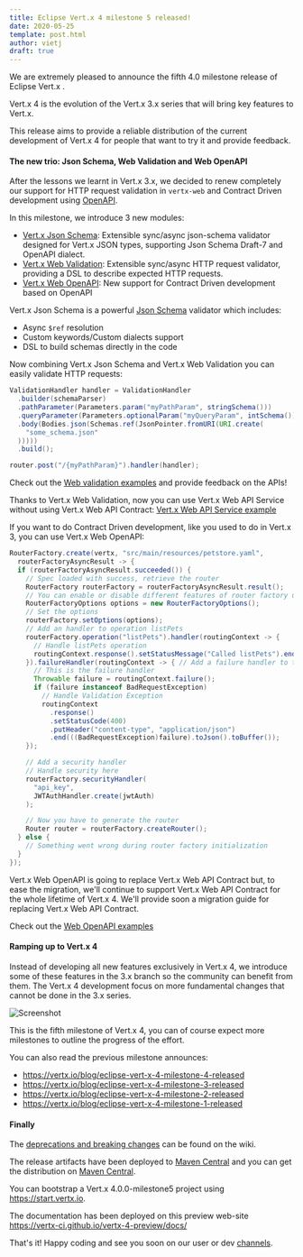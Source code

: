 ```yaml
---
title: Eclipse Vert.x 4 milestone 5 released!
date: 2020-05-25
template: post.html
author: vietj
draft: true
---
```


We are extremely pleased to announce the fifth 4.0 milestone release of Eclipse Vert.x .

Vert.x 4 is the evolution of the Vert.x 3.x series that will bring key features to Vert.x.

This release aims to provide a reliable distribution of the current development of Vert.x 4 for people that
want to try it and provide feedback.

#### The new trio: Json Schema, Web Validation and Web OpenAPI

After the lessons we learnt in Vert.x 3.x, we decided to renew completely our support for
HTTP request validation in `vertx-web` and Contract Driven development using [OpenAPI](https://github.com/OAI/OpenAPI-Specification).

In this milestone, we introduce 3 new modules:

* [Vert.x Json Schema](https://github.com/eclipse-vertx/vertx-json-schema): Extensible sync/async json-schema validator designed for Vert.x JSON types, supporting Json Schema Draft-7 and OpenAPI dialect.
* [Vert.x Web Validation](https://github.com/vert-x3/vertx-web/tree/master/vertx-web-validation): Extensible sync/async HTTP request validator, providing a DSL to describe expected HTTP requests.
* [Vert.x Web OpenAPI](https://github.com/vert-x3/vertx-web/tree/master/vertx-web-openapi): New support for Contract Driven development based on OpenAPI

Vert.x Json Schema is a powerful [Json Schema](https://json-schema.org/) validator which includes:

* Async `$ref` resolution
* Custom keywords/Custom dialects support
* DSL to build schemas directly in the code

Now combining Vert.x Json Schema and Vert.x Web Validation you can easily validate HTTP requests:

```java
ValidationHandler handler = ValidationHandler
  .builder(schemaParser)
  .pathParameter(Parameters.param("myPathParam", stringSchema()))
  .queryParameter(Parameters.optionalParam("myQueryParam", intSchema()))
  .body(Bodies.json(Schemas.ref(JsonPointer.fromURI(URI.create(
    "some_schema.json"
  )))))
  .build();

router.post("/{myPathParam}").handler(handler);
```

Check out the [Web validation examples](https://github.com/vert-x3/vertx-web/blob/master/vertx-web-validation/src/main/java/examples/WebValidationExamples.java) and provide feedback on the APIs!

Thanks to Vert.x Web Validation, now you can use Vert.x Web API Service without using Vert.x Web API Contract:
[Vert.x Web API Service example](https://github.com/vert-x3/vertx-web/tree/master/vertx-web-api-service/src/main/java/examples)

If you want to do Contract Driven development, like you used to do in Vert.x 3, you can use Vert.x Web OpenAPI:

```java
RouterFactory.create(vertx, "src/main/resources/petstore.yaml",
  routerFactoryAsyncResult -> {
  if (routerFactoryAsyncResult.succeeded()) {
    // Spec loaded with success, retrieve the router
    RouterFactory routerFactory = routerFactoryAsyncResult.result();
    // You can enable or disable different features of router factory using RouterFactoryOptions
    RouterFactoryOptions options = new RouterFactoryOptions();
    // Set the options
    routerFactory.setOptions(options);
    // Add an handler to operation listPets
    routerFactory.operation("listPets").handler(routingContext -> {
      // Handle listPets operation
      routingContext.response().setStatusMessage("Called listPets").end();
    }).failureHandler(routingContext -> { // Add a failure handler to the same operation
      // This is the failure handler
      Throwable failure = routingContext.failure();
      if (failure instanceof BadRequestException)
        // Handle Validation Exception
        routingContext
          .response()
          .setStatusCode(400)
          .putHeader("content-type", "application/json")
          .end(((BadRequestException)failure).toJson().toBuffer());
    });

    // Add a security handler
    // Handle security here
    routerFactory.securityHandler(
      "api_key",
      JWTAuthHandler.create(jwtAuth)
    );

    // Now you have to generate the router
    Router router = routerFactory.createRouter();
  } else {
    // Something went wrong during router factory initialization
  }
});
```

Vert.x Web OpenAPI is going to replace Vert.x Web API Contract but, to ease the migration, we'll continue to support
Vert.x Web API Contract for the whole lifetime of Vert.x 4.
We'll provide soon a migration guide for replacing Vert.x Web API Contract.

Check out the [Web OpenAPI examples](https://github.com/vert-x3/vertx-web/blob/master/vertx-web-openapi/src/main/java/examples/OpenAPI3Examples.java)

#### Ramping up to Vert.x 4

Instead of developing all new features exclusively in Vert.x 4, we introduce some of these features in the 3.x branch
so the community can benefit from them. The Vert.x 4 development focus on more fundamental changes that cannot be done
in the 3.x series.

<img src="{{ site_url }}assets/blog/vertx-4-milestone4-release/vertx-4-timeline.png" alt="Screenshot" class="img-responsive">

This is the fifth milestone of Vert.x 4, you can of course expect more milestones to outline the progress of the effort.

You can also read the previous milestone announces:

- https://vertx.io/blog/eclipse-vert-x-4-milestone-4-released
- https://vertx.io/blog/eclipse-vert-x-4-milestone-3-released
- https://vertx.io/blog/eclipse-vert-x-4-milestone-2-released
- https://vertx.io/blog/eclipse-vert-x-4-milestone-1-released

#### Finally

The [deprecations and breaking changes](https://github.com/vert-x3/wiki/wiki/4.0.0-Deprecations-and-breaking-changes)
 can be found on the wiki.

The release artifacts have been deployed to [Maven Central](https://search.maven.org/search?q=g:io.vertx%20AND%20v:4.0.0-milestone5) and you can get the distribution on [Maven Central](https://repo1.maven.org/maven2/io/vertx/vertx-stack-manager/4.0.0-milestone5/).

You can bootstrap a Vert.x 4.0.0-milestone5 project using https://start.vertx.io.

The documentation has been deployed on this preview web-site https://vertx-ci.github.io/vertx-4-preview/docs/

That's it! Happy coding and see you soon on our user or dev [channels](https://vertx.io/community).
